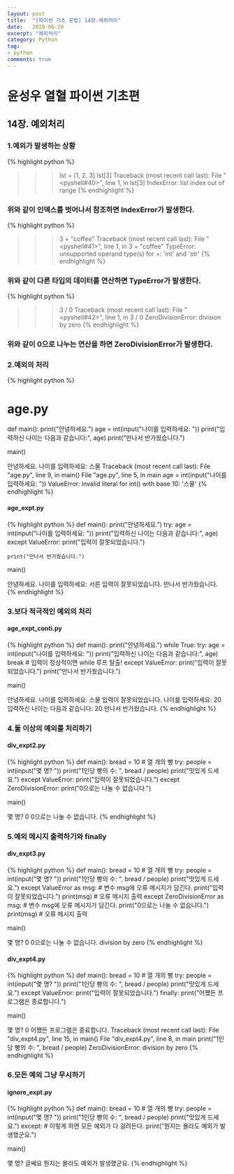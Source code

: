 ```yaml
---
layout: post
title:  "[파이썬 기초 문법] 14장.예외처리"
date:   2019-06-20
excerpt: "예외처리"
category: Python
tag:
- python
comments: true
---
```


# 윤성우 열혈 파이썬 기초편
## 14장. 예외처리
### 1.예외가 발생하는 상황
{% highlight python %}
>>> lst = [1, 2, 3]
>>> lst[3]
Traceback (most recent call last):
  File "<pyshell#40>", line 1, in <module>
    lst[3]
IndexError: list index out of range
{% endhighlight %}
### 위와 같이 인덱스를 벗어나서 참조하면 IndexError가 발생한다.

{% highlight python %}
>>> 3 + "coffee"
Traceback (most recent call last):
  File "<pyshell#41>", line 1, in <module>
    3 + "coffee"
TypeError: unsupported operand type(s) for +: 'int' and 'str'
{% endhighlight %}
### 위와 같이 다른 타입의 데이터를 연산하면 TypeError가 발생한다.

{% highlight python %}
>>> 3 / 0
Traceback (most recent call last):
  File "<pyshell#42>", line 1, in <module>
    3 / 0
ZeroDivisionError: division by zero
{% endhighlight %}
### 위와 같이 0으로 나누는 연산을 하면 ZeroDivisionError가 발생한다.

### 2.예외의 처리
{% highlight python %}
# age.py
def main():
	print("안녕하세요.")
	age = int(input("나이를 입력하세요: "))
	print("입력하신 나이는 다음과 같습니다:", age)
	print("만나서 반가웠습니다.")

main()

안녕하세요.
나이를 입력하세요: 스물
Traceback (most recent call last):
  File "age.py", line 9, in <module>
    main()
  File "age.py", line 5, in main
    age = int(input("나이를 입력하세요: "))
ValueError: invalid literal for int() with base 10: '스물'
{% endhighlight %}

#### age_expt.py
{% highlight python %}
def main():
	print("안녕하세요.")
	try:
		age = int(input("나이를 입력하세요: "))
		print("입력하신 나이는 다음과 같습니다:", age)
	except ValueError:
		print("입력이 잘못되었습니다.")

	print("만나서 반가웠습니다.")

main()

안녕하세요.
나이를 입력하세요: 서른
입력이 잘못되었습니다.
만나서 반가웠습니다.
{% endhighlight %}

### 3.보다 적극적인 예외의 처리
#### age_expt_conti.py
{% highlight python %}
def main():
	print("안녕하세요.")
	while True:
		try:
			age = int(input("나이를 입력하세요: "))
			print("입력하신 나이는 다음과 같습니다:", age)
			break 	   # 입력이 정상적이면 while 루프 탈출!
		except ValueError:
			print("입력이 잘못되었습니다.")
	print("만나서 반가웠습니다.")

main()

안녕하세요.
나이를 입력하세요: 스물
입력이 잘못되었습니다.
나이를 입력하세요: 20
입력하신 나이는 다음과 같습니다: 20
만나서 반가웠습니다.
{% endhighlight %}

### 4.둘 이상의 예외를 처리하기
#### div_expt2.py
{% highlight python %}
def main():
	bread = 10     # 열 개의 빵
	try:
		people = int(input("몇 명? "))
		print("1인당 빵의 수: ", bread / people)
		print("맛있게 드세요.")
	except ValueError:
		print("입력이 잘못되었습니다.")
	except ZeroDivisionError:
		print("0으로는 나눌 수 없습니다.")

main()

몇 명? 0
0으로는 나눌 수 없습니다.
{% endhighlight %}

### 5.예외 메시지 출력하기와 finally
#### div_expt3.py
{% highlight python %}
def main():
	bread = 10       # 열 개의 빵
	try:
		people = int(input("몇 명? "))
		print("1인당 빵의 수: ", bread / people)
		print("맛있게 드세요.")
	except ValueError as msg: 		# 변수 msg에 오류 메시지가 담긴다.
		print("입력이 잘못되었습니다.")
		print(msg) # 오류 메시지 출력
	except ZeroDivisionError as msg: 	  # 변수 msg에 오류 메시지가 담긴다.
		print("0으로는 나눌 수 없습니다.")
		print(msg) # 오류 메시지 출력

main()

몇 명? 0
0으로는 나눌 수 없습니다.
division by zero
{% endhighlight %}

#### div_expt4.py
{% highlight python %}
def main():
	bread = 10      # 열 개의 빵
	try:
		people = int(input("몇 명? "))
		print("1인당 빵의 수: ", bread / people)
		print("맛있게 드세요.")
	except ValueError:
		print("입력이 잘못되었습니다.")
	finally:
		print("어쨌든 프로그램은 종료합니다.")

main()

몇 명? 0
어쨌든 프로그램은 종료합니다.
Traceback (most recent call last):
File "div_expt4.py", line 15, in <module>
main()
File "div_expt4.py", line 8, in main
print("1인당 빵의 수: ", bread / people)
ZeroDivisionError: division by zero
{% endhighlight %}

### 6.모든 예외 그냥 무시하기
#### ignore_expt.py
{% highlight python %}
def main():
	bread = 10     # 열 개의 빵
	try:
		people = int(input("몇 명? "))
		print("1인당 빵의 수: ", bread / people)
		print("맛있게 드세요.")
	except: 		# 이렇게 하면 모든 예외가 다 걸려든다.
		print("뭔지는 몰라도 예외가 발생했군요.")

main()

몇 명? 글쎄요
뭔지는 몰라도 예외가 발생했군요.
{% endhighlight %}
